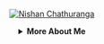 <p align="center"> 
    <a href="https://github.com/nishanc">
        <img src="https://raw.githubusercontent.com/nishanc/nishanc/master/animation-header.gif" alt="Nishan Chathuranga">
    </a>
</p>
<details align="center">
 <summary><b>More About Me</b><br></summary>
   <div>
     <p align="center">
       Specialized in Systems Design • Social Innovation • Cloud • ML and curruntly working as an Associate Technical Lead at <a href="https://www.xeynergy.com/">Xeynergy</a>. Visit my <a href="https://nishanc.com/prtfolio">portfolio</a> for more information.
       <br><hr>Deplores fakes, Drinks water, Protests regularly, Votes patriots, Concerned environmentalist, Restless, Refuses to be stereotyped, Eats fire, Values friendship honesty and loyalty more than anything.
     </p>
   </div>
   <p align="center"> 
      <a href="https://twitter.com/nishan_cw">
        <img align="" alt="Nishan's Twitter" width="22px" src="https://cdn.jsdelivr.net/npm/simple-icons@v3/icons/twitter.svg" />
      </a>&nbsp;
      <a href="https://www.linkedin.com/in/nishanchathuranga">
        <img align="" alt="Nishan's Linkdein" width="22px" src="https://cdn.jsdelivr.net/npm/simple-icons@v3/icons/linkedin.svg" />
      </a>&nbsp;
      <a href="https://github.com/nishanc">
        <img align="" alt="Nishan's Github" width="22px" src="https://cdn.jsdelivr.net/npm/simple-icons@v3/icons/github.svg" />
      </a>&nbsp;
      <a href="https://www.instagram.com/nishancw">
        <img align="" alt="Nishan's Instagram" width="22px" src="https://cdn.jsdelivr.net/npm/simple-icons@v3/icons/instagram.svg" />
      </a>&nbsp;
      <a href="https://www.facebook.com/Nishan.C.Wickramarathna">
        <img align="" alt="Nishan's Facebook" width="22px" src="https://cdn.jsdelivr.net/npm/simple-icons@v3/icons/facebook.svg" />
      </a>&nbsp;
      <a href="https://nishanc.medium.com">
        <img align="" alt="Nishan's Medium" width="22px" src="https://cdn.jsdelivr.net/npm/simple-icons@v3/icons/medium.svg" />
      </a>
   </p>
   <div>
     <p align="center">
       <img src="https://github-readme-stats.vercel.app/api?username=nishanc&&show_icons=true&theme=radical&line_height=27&v=5" alt="My GitHub Stats" />
       <br/>  
     </p>
     <p align="center"> 
     <b>Languages I use&nbsp;&nbsp;▼</b>

  ![C](https://img.shields.io/badge/-CSharp-000000?style=flat&logo=c%2B%2B)
  ![C++](https://img.shields.io/badge/-C++-000000?style=flat&logo=c%2B%2B)
  ![HTML5](https://img.shields.io/badge/-HTML5-000000?style=flat&logo=html5)
  ![Java](https://img.shields.io/badge/-Java-000000?style=flat&logo=java)
  ![JavaScript](https://img.shields.io/badge/-JavaScript-000000?style=flat&logo=javascript)
  ![Python](https://img.shields.io/badge/-Python-000000?style=flat&logo=python)
  ![TypeScript](https://img.shields.io/badge/-TypeScript-000000?style=flat&logo=typescript)
  ![SQL](https://img.shields.io/badge/-SQL-000000?style=flat&logo=postgresql)
     </p>
     <p align="center">
        <a href="https://github.com/nishanc">
         <img align="center" src="https://github-readme-stats.vercel.app/api/top-langs/?username=nishanc" />
         </a>
     </p>
     <hr>
     <p align="center">

![Profile Views](https://komarev.com/ghpvc/?username=nishanc&label=PROFILE+VIEWS&color=brightgreen&style=flat)
     </p>

   </div>
   <p align="center"> 
      <a href="https://www.buymeacoffee.com/nishanc">
          <img src="https://raw.githubusercontent.com/nishanc/halocline/master/images/button_yellow.png" alt="Donate" width="130">
      </a>
   </p>
 </details>
